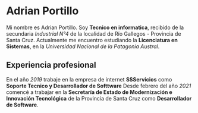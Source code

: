 # Adrian Portillo

Mi nombre es Adrian Portillo. Soy **Tecnico en informatica**, recibido de la secundaria _Industrial N°4_ de la localidad de Río Gallegos - Provincia de Santa Cruz.
Actualmente me encuentro estudiando la **Licenciatura en Sistemas**, en  la _Universidad Nacional de la Patagonia Austral_.

## Experiencia profesional

En el año _2019_ trabaje en la empresa de internet **SSServicios** como **Soporte Tecnico y Desarrollador de Softtware**
Desde febrero del año _2021_ comencé a trabajar en la **Secretaría de Estado de Modernización e Innovación Tecnológica** de la Provincia de Santa Cruz como **Desarrollador de Software**.
